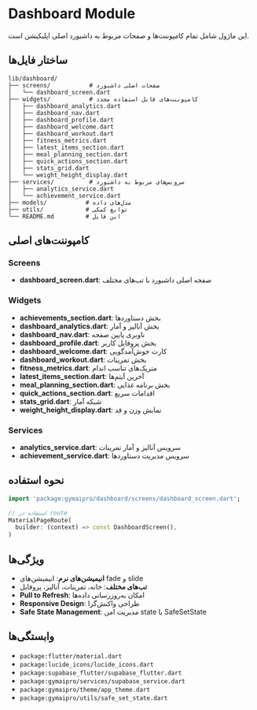 # Dashboard Module

این ماژول شامل تمام کامپوننت‌ها و صفحات مربوط به داشبورد اصلی اپلیکیشن است.

## ساختار فایل‌ها

```
lib/dashboard/
├── screens/           # صفحات اصلی داشبورد
│   └── dashboard_screen.dart
├── widgets/           # کامپوننت‌های قابل استفاده مجدد
│   ├── dashboard_analytics.dart
│   ├── dashboard_nav.dart
│   ├── dashboard_profile.dart
│   ├── dashboard_welcome.dart
│   ├── dashboard_workout.dart
│   ├── fitness_metrics.dart
│   ├── latest_items_section.dart
│   ├── meal_planning_section.dart
│   ├── quick_actions_section.dart
│   ├── stats_grid.dart
│   └── weight_height_display.dart
├── services/          # سرویس‌های مربوط به داشبورد
│   ├── analytics_service.dart
│   └── achievement_service.dart
├── models/           # مدل‌های داده
├── utils/            # توابع کمکی
└── README.md         # این فایل
```

## کامپوننت‌های اصلی

### Screens
- **dashboard_screen.dart**: صفحه اصلی داشبورد با تب‌های مختلف

### Widgets
- **achievements_section.dart**: بخش دستاوردها
- **dashboard_analytics.dart**: بخش آنالیز و آمار
- **dashboard_nav.dart**: ناوبری پایین صفحه
- **dashboard_profile.dart**: بخش پروفایل کاربر
- **dashboard_welcome.dart**: کارت خوش‌آمدگویی
- **dashboard_workout.dart**: بخش تمرینات
- **fitness_metrics.dart**: متریک‌های تناسب اندام
- **latest_items_section.dart**: آخرین آیتم‌ها
- **meal_planning_section.dart**: بخش برنامه غذایی
- **quick_actions_section.dart**: اقدامات سریع
- **stats_grid.dart**: شبکه آمار
- **weight_height_display.dart**: نمایش وزن و قد

### Services
- **analytics_service.dart**: سرویس آنالیز و آمار تمرینات
- **achievement_service.dart**: سرویس مدیریت دستاوردها

## نحوه استفاده

```dart
import 'package:gymaipro/dashboard/screens/dashboard_screen.dart';

// استفاده در route
MaterialPageRoute(
  builder: (context) => const DashboardScreen(),
)
```

## ویژگی‌ها

- **انیمیشن‌های نرم**: انیمیشن‌های fade و slide
- **تب‌های مختلف**: خانه، تمرینات، آنالیز، پروفایل
- **Pull to Refresh**: امکان به‌روزرسانی داده‌ها
- **Responsive Design**: طراحی واکنش‌گرا
- **Safe State Management**: مدیریت امن state با SafeSetState

## وابستگی‌ها

- `package:flutter/material.dart`
- `package:lucide_icons/lucide_icons.dart`
- `package:supabase_flutter/supabase_flutter.dart`
- `package:gymaipro/services/supabase_service.dart`
- `package:gymaipro/theme/app_theme.dart`
- `package:gymaipro/utils/safe_set_state.dart` 